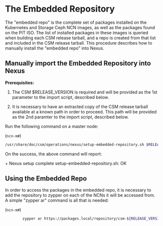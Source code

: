 # The Embedded Repository 

The "embedded repo" is the complete set of packages installed on the Kubernetes and Storage Ceph NCN images, as well as the packages found on the PIT ISO. The list of installed packages in these images is queried when building each CSM release tarball, and a repo is created from that list and included in the CSM release tarball. This procedure describes how to manually install the "embedded repo" into Nexus.

## Manually import the Embedded Repository into Nexus

**Prerequisites:** 

1. The CSM $RELEASE_VERSION is required and will be provided as the 1st parameter to the import script, described below. 

1. It is necessary to have an extracted copy of the CSM release tarball available at a known path in order to proceed. This path will be provided as the 2nd paramter to the import script, described below.

Run the following command on a master node:

(`ncn-m#`) 

```bash
/usr/share/doc/csm/operations/nexus/setup-embedded-repository.sh $RELEASE_VERSION $PATH_TO_ROOT_OF_EXTRACTED_CSM_TARBALL_CONTENT
```

On the success, the above command will report:

\+ Nexus setup complete
setup-embedded-repository.sh: OK


## Using the Embedded Repo

In order to access the packages in the embedded repo, it is necessary to add the repository to zypper on each of the NCNs it will be accessed from. A simple "zypper ar" command is all that is needed:

(`ncn-m#`) 

```bash
        zypper ar https://packages.local/repository/csm-${RELEASE_VERSION}-embedded csm-embedded
```

